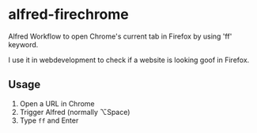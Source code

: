 alfred-firechrome
=================

Alfred Workflow to open Chrome's current tab in Firefox by using 'ff' keyword.

I use it in webdevelopment to check if a website is looking goof in Firefox.

Usage
-----

1. Open a URL in Chrome
2. Trigger Alfred (normally ⌥Space)
3. Type `ff` and Enter